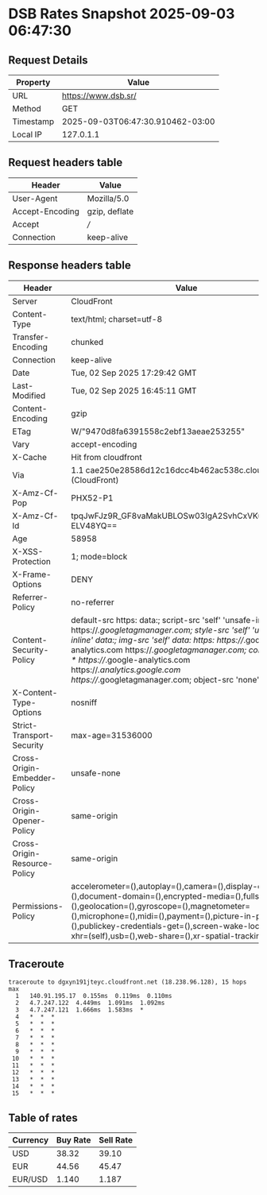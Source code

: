 # DSB Rates Snapshot 2025-09-03 06:47:30
## Request Details

| Property | Value |
|----------|-------|
| URL | https://www.dsb.sr/ |
| Method | GET |
| Timestamp | 2025-09-03T06:47:30.910462-03:00 |
| Local IP | 127.0.1.1 |
    
## Request headers table

| Header | Value |
|--------|-------|
| User-Agent | Mozilla/5.0 |
| Accept-Encoding | gzip, deflate |
| Accept | */* |
| Connection | keep-alive |

    
## Response headers table
| Header | Value |
|--------|-------|
| Server | CloudFront |
| Content-Type | text/html; charset=utf-8 |
| Transfer-Encoding | chunked |
| Connection | keep-alive |
| Date | Tue, 02 Sep 2025 17:29:42 GMT |
| Last-Modified | Tue, 02 Sep 2025 16:45:11 GMT |
| Content-Encoding | gzip |
| ETag | W/"9470d8fa6391558c2ebf13aeae253255" |
| Vary | accept-encoding |
| X-Cache | Hit from cloudfront |
| Via | 1.1 cae250e28586d12c16dcc4b462ac538c.cloudfront.net (CloudFront) |
| X-Amz-Cf-Pop | PHX52-P1 |
| X-Amz-Cf-Id | tpqJwFJz9R_GF8vaMakUBLOSw03IgA2SvhCxVKug25Hbr1-ELV48YQ== |
| Age | 58958 |
| X-XSS-Protection | 1; mode=block |
| X-Frame-Options | DENY |
| Referrer-Policy | no-referrer |
| Content-Security-Policy | default-src https: data:; script-src 'self' 'unsafe-inline' https://*.googletagmanager.com; style-src 'self' 'unsafe-inline' data:; img-src 'self' data: https: https://*.google-analytics.com https://*.googletagmanager.com; connect-src * https://*.google-analytics.com https://*.analytics.google.com https://*.googletagmanager.com; object-src 'none' |
| X-Content-Type-Options | nosniff |
| Strict-Transport-Security | max-age=31536000 |
| Cross-Origin-Embedder-Policy | unsafe-none |
| Cross-Origin-Opener-Policy | same-origin |
| Cross-Origin-Resource-Policy | same-origin |
| Permissions-Policy | accelerometer=(),autoplay=(),camera=(),display-capture=(),document-domain=(),encrypted-media=(),fullscreen=(),geolocation=(),gyroscope=(),magnetometer=(),microphone=(),midi=(),payment=(),picture-in-picture=(),publickey-credentials-get=(),screen-wake-lock=(),sync-xhr=(self),usb=(),web-share=(),xr-spatial-tracking=() |

## Traceroute 

```
traceroute to dgxyn191jteyc.cloudfront.net (18.238.96.128), 15 hops max
  1   140.91.195.17  0.155ms  0.119ms  0.110ms 
  2   4.7.247.122  4.449ms  1.091ms  1.092ms 
  3   4.7.247.121  1.666ms  1.583ms  * 
  4   *  *  * 
  5   *  *  * 
  6   *  *  * 
  7   *  *  * 
  8   *  *  * 
  9   *  *  * 
 10   *  *  * 
 11   *  *  * 
 12   *  *  * 
 13   *  *  * 
 14   *  *  * 
 15   *  *  * 

```


## Table of rates

| Currency | Buy Rate | Sell Rate |
|----------|----------|-----------|
| USD | 38.32 | 39.10 |
| EUR | 44.56 | 45.47 |
| EUR/USD | 1.140 | 1.187 |
